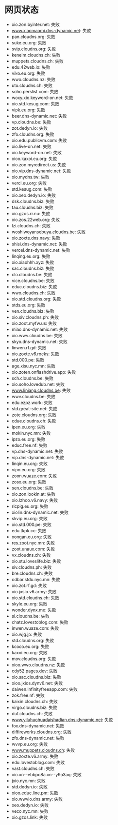 # 网页状态
- xio.zon.byinter.net: 失败
- www.xiaomaomi.dns-dynamic.net: 失败
- pan.cloudns.org: 失败
- suke.eu.org: 失败
- svip.cloudns.org: 失败
- kenelm.cloudns.ch: 失败
- muppets.cloudns.ch: 失败
- edu.42web.io: 失败
- viko.eu.org: 失败
- wwo.cloudns.nz: 失败
- uto.cloudns.ch: 失败
- soho.perslist.com: 失败
- woxy.xio.keyword-on.net: 失败
- xio.std.kesug.com: 失败
- vipk.eu.org: 失败
- beer.dns-dynamic.net: 失败
- vp.cloudns.be: 失败
- zot.dedyn.io: 失败
- zfo.cloudns.org: 失败
- xio.edu.publicvm.com: 失败
- xio.live-on.net: 失败
- xio.keyword-on.net: 失败
- xioo.kaxoi.eu.org: 失败
- xio.zon.myredirect.us: 失败
- xio.vip.dns-dynamic.net: 失败
- xio.mydns.tw: 失败
- vercl.eu.org: 失败
- std.kesug.com: 失败
- xio.xeo.dedyn.io: 失败
- dsk.cloudns.biz: 失败
- tau.cloudns.biz: 失败
- xio.gzos.rr.nu: 失败
- xio.zos.22web.org: 失败
- lzi.cloudns.ch: 失败
- woshiwoyansebuya.cloudns.be: 失败
- xio.zoxte.dns.navy: 失败
- shisi.dns-dynamic.net: 失败
- vercel.dns-dynamic.net: 失败
- linqing.eu.org: 失败
- xio.xiaohhh.xyz: 失败
- sac.cloudns.biz: 失败
- clo.cloudns.be: 失败
- vice.cloudns.be: 失败
- educ.cloudns.biz: 失败
- wwo.cloudns.ch: 失败
- xio.std.cloudns.org: 失败
- stds.eu.org: 失败
- ven.cloudns.biz: 失败
- xio.siv.cloudns.ph: 失败
- xio.zoot.myfw.us: 失败
- miao.dns-dynamic.net: 失败
- xio.wwv.cloudns.be: 失败
- skyo.dns-dynamic.net: 失败
- linwen.rf.gd: 失败
- xio.zoxte.v6.rocks: 失败
- std.000.pe: 失败
- age.xisu.nyc.mn: 失败
- xio.zoten.onflashdrive.app: 失败
- sch.cloudns.be: 失败
- xio.soho.lovedub.net: 失败
- www.liniang.cloudns.be: 失败
- wwv.cloudns.be: 失败
- edu.ezpz.work: 失败
- std.great-site.net: 失败
- zote.cloudns.org: 失败
- cdue.cloudns.ch: 失败
- ipen.eu.org: 失败
- mokin.nyc.mn: 失败
- ipzo.eu.org: 失败
- educ.free.nf: 失败
- vp.dns-dynamic.net: 失败
- vip.dns-dynamic.net: 失败
- linqin.eu.org: 失败
- vipn.eu.org: 失败
- zoon.wuaze.com: 失败
- zosx.eu.org: 失败
- sen.cloudns.be: 失败
- xio.zon.lookin.at: 失败
- xio.lzhoo.v6.navy: 失败
- ricpig.eu.org: 失败
- xiolin.dns-dynamic.net: 失败
- skvip.eu.org: 失败
- xio.std.000.pe: 失败
- edu.tkpk.cc: 失败
- xongan.eu.org: 失败
- res.zoot.nyc.mn: 失败
- zoot.unaux.com: 失败
- vx.cloudns.ch: 失败
- xio.stu.loveslife.biz: 失败
- siv.cloudns.ph: 失败
- bre.cloudns.ch: 失败
- odbar.stdu.nyc.mn: 失败
- xio.zot.rf.gd: 失败
- xio.jxsio.v6.army: 失败
- xio.std.cloudns.ch: 失败
- skyle.eu.org: 失败
- wonder.dynx.me: 失败
- si.cloudns.be: 失败
- chatz.lovestoblog.com: 失败
- inwen.wuaze.com: 失败
- xio.wjg.jp: 失败
- std.cloudns.org: 失败
- kcoco.eu.org: 失败
- kaxoi.eu.org: 失败
- mov.cloudns.org: 失败
- xioo.wwo.cloudns.nz: 失败
- cdy52.pages.dev: 失败
- xio.sac.cloudns.biz: 失败
- xioo.jxios.dynv6.net: 失败
- daiwen.infinityfreeapp.com: 失败
- zok.free.nf: 失败
- kaixin.cloudns.ch: 失败
- virgo.cloudns.biz: 失败
- duf.cloudns.ch: 失败
- www.yiluhuohuadaishadian.dns-dynamic.net: 失败
- fox.dns-dynamic.net: 失败
- diffireworks.cloudns.org: 失败
- zfo.dns-dynamic.net: 失败
- wvvp.eu.org: 失败
- www.muppets.cloudns.ch: 失败
- xio.zoxte.v6.army: 失败
- edu.lovestoblog.com: 失败
- vast.cloudns.ch: 失败
- xio.xn--ebbpo8a.xn--y9a3aq: 失败
- jxio.nyc.mn: 失败
- std.dedyn.io: 失败
- xioo.educ.line.pm: 失败
- xio.wwvio.dns.army: 失败
- xeo.dedyn.io: 失败
- veco.nyc.mn: 失败
- xio.gzos.link: 失败
